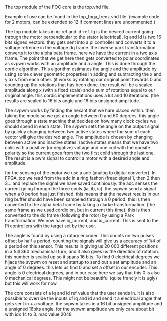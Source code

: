 The top module of the FOC core is the top.vhd file.

Example of use can be found in the top_fpga_trenz.vhd file. (example code for 2 motors, can be extended to 12 if comment lines are uncommented.)

The top module takes in iq-ref and id-ref. Iq is the desired current going through the motor perpendicular to the stator (electrical). Iq and Id is two 16 bits signed vectors. they gets sent into a pi controller and converts it to a voltage refrence in the voltage dq frame. the inverse park transformation converts it to the alpha beta frame. here we have the current in a two axis frame. The point that we get here then gets converted to polar coordinates as svpwm works with an amplitude and a angle. This is done through the cordic algorithm. This algorithm estimates the angle and the amplitude by using some clever geometric properties in adding and subtracting the x and y axis from each other. (it works by rotating our original point towards 0 and counting up the rotations that has been done. the result will be a scaled amplitude along x (with a fixed scale) and a sum of rotations equal to our original angle. this cordic implementations uses a lut and 10 iterations. (the results are scaled to 16 bits angle and 16 bits unsigned amplitude.

The svpwm works by finding the hexant that we hare placed within. then taking the moulo so we get an angle between 0 and 60 degrees. this angle goes through a state machine that decides on how many clock cycles we should spend in each state. The svpwm sets the angle on the output signal by quickly changing between two active states where the sum of each vector will give the desired angle. The amplitude is chosen by changing between active and inactive states. (active states means that we have two colis with a positive (or negative) voltage and one coil with the oposite polarity so the current goes from the two first coild shrough the last one. The result is a pwm signal to controll a motor with a desired angle and amplitude.

for the sensing of the motor we use a adc (analog to digital converter). In FPGA_top we read from the adc in a ring fashon (fread signal 1, then 2 then 3... and replace the signal we have saved continiously. the adc senses the current going through the three couls (ia, ib, ic). the svpwm send a signal when a 0 period has just finished. this means that the newest results in our ring buffer should have been sampeled through a 0 period. this is then converted to the alpha beta frame by taking a clarke transformation. (the same frame as we used cordic on, but in current this time). this is then converted to the dq frame (following the rotor) by using a Park transformation. We now have iq_current, and id_current. This is sent to the Pi controllers with the target set by the user.

The angle is found by using a rotary encoder. This counts on two pulses offset by half a period. counting the signals will give us a accuracy of 1/4 of a period on this sensor. This results in giving us 20 000 different positions in a full 360 mechanichal turn, and it also gives us the direction of rotation. this number is scaled up so it spans 16 bits. To find 0 electrical degrees we hijacs the svpwm on reset and startup to send out a set amplitude and an angle of 0 degrees. this lets us find 0 and set a offset in our encoder. This angle is 0 electrical degrees, and in our case here we say that this 0 is also 0 mechanical degrees. This might not be beautiful (quite francly it is ugly) but this will work for now. 

The core consists of a iq and id ref value that the user sends in. it is also possible to override the inputs of iq and id and send it a electrical angle that gets sent in + a voltage. 
the svpwm takes in a 16 bit unsigned amplitude and a unsigned 16bits angle. for the svpwm amplitude we only care about bit with idx 14 to 3. max value 2048
